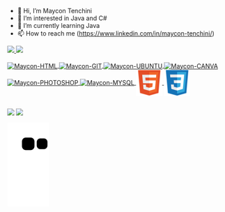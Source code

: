 - 👋 Hi, I’m Maycon Tenchini
- 👀 I’m interested in Java and C#
- 🌱 I’m currently learning Java
- 📫 How to reach me (https://www.linkedin.com/in/maycon-tenchini/)



 <div>
  <a href="https://github.com/tenchiniM">
  <img height="180em" src="https://github-readme-stats.vercel.app/api?username=tenchiniM&show_icons=true&theme=dark&include_all_commits=true&count_private=true"/>
  <img height="180em" src="https://github-readme-stats.vercel.app/api/top-langs/?username=tenchiniM&layout=compact&langs_count=16&theme=dark"/>
</div>

<div style="display: inline_block"><br>  
  <img align="center" alt="Maycon-HTML" height="60" width="60" src="https://cdn.jsdelivr.net/gh/devicons/devicon/icons/java/java-original-wordmark.svg" />
  <img align="center" alt="Maycon-GIT" height="60" width="60" <img src="https://cdn.jsdelivr.net/gh/devicons/devicon/icons/git/git-original-wordmark.svg" />
  <img align="center" alt="Maycon-UBUNTU" height="60" width="60" <img src="https://cdn.jsdelivr.net/gh/devicons/devicon/icons/ubuntu/ubuntu-plain-wordmark.svg" />
  <img align="center" alt="Maycon-CANVA" height="60" width="60" <img src="https://cdn.jsdelivr.net/gh/devicons/devicon/icons/canva/canva-original.svg" />
  <img align="center" alt="Maycon-PHOTOSHOP" height="60" width="60" <img src="https://cdn.jsdelivr.net/gh/devicons/devicon/icons/photoshop/photoshop-line.svg" />
  <img align="center" alt="Maycon-MYSQL" height="60" width="60" <img src="https://cdn.jsdelivr.net/gh/devicons/devicon/icons/mysql/mysql-original-wordmark.svg" />
  <img align="center" alt="Maycon-HTML" height="60" width="60" src="https://raw.githubusercontent.com/devicons/devicon/master/icons/html5/html5-original.svg">
  <img align="center" alt="Maycon-CSS" height="60" width="60" src="https://raw.githubusercontent.com/devicons/devicon/master/icons/css3/css3-original.svg">
  
</div>

##

<div> 
  
  <a href = "mailto:maycontss@gmail.com"><img src="https://img.shields.io/badge/-Gmail-%23333?style=for-the-badge&logo=gmail&logoColor=white" target="_blank"></a>
  <a href="https://www.linkedin.com/in/maycon-tenchini/" target="_blank"><img src="https://img.shields.io/badge/-LinkedIn-%230077B5?style=for-the-badge&logo=linkedin&logoColor=white" target="_blank"></a> 
 
 ![snake gif](https://github.com/tenchiniM/tenchiniM/blob/output/github-contribution-grid-snake.svg)
 
</div>
